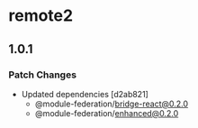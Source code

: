 # remote2

## 1.0.1

### Patch Changes

- Updated dependencies [d2ab821]
  - @module-federation/bridge-react@0.2.0
  - @module-federation/enhanced@0.2.0
